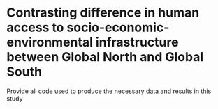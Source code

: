 # Contrasting difference in human access to socio-economic-environmental infrastructure between Global North and Global South

Provide all code used to produce the necessary data and results in this study
